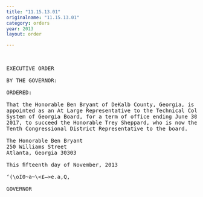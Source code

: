 ```yaml
---
title: "11.15.13.01"
originalname: "11.15.13.01"
category: orders
year: 2013
layout: order

---
```

<pre>
 

EXECUTIVE ORDER

BY THE GOVERNOR:

ORDERED:

That the Honorable Ben Bryant of DeKalb County, Georgia, is
appointed as an At Large Representative to the Technical College
System of Georgia Board, for a term of office ending June 30,
2017, to succeed the Honorable Trey Sheppard, who is now the
Tenth Congressional District Representative to the board.

The Honorable Ben Bryant
250 Williams Street
Atlanta, Georgia 30303

This ﬁfteenth day of November, 2013

‘(\oI0~a~\<£—>e.a,Q,

GOVERNOR

</pre>
